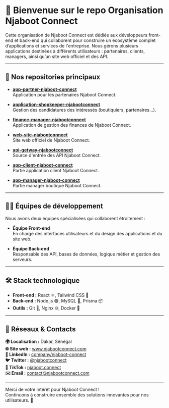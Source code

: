 # 👋 Bienvenue sur le repo Organisation Njaboot Connect

Cette organisation de Njaboot Connect est dédiée aux développeurs front-end et back-end qui collaborent pour construire un écosystème complet d’applications et services de l'entreprise. Nous gérons plusieurs applications destinées à différents utilisateurs : partenaires, clients, managers, ainsi qu’un site web officiel et des API.

---

## 🚀 Nos repositories principaux

- **[app-partner-njaboot-connect](https://github.com/Njaboot-Connect/app-partner-njaboot-connect)**  
  Application pour les partenaires Njaboot Connect.

- **[application-shopkeeper-njabootconnect](https://github.com/Njaboot-Connect/application-shopkeeper-njabootconnect)**  
  Gestion des candidatures des intéressés (boutiquiers, partenaires...).

- **[finance-manager-njabootconnect](https://github.com/Njaboot-Connect/finance-manager-njabootconnect)**  
  Application de gestion des finances de Njaboot Connect.

- **[web-site-njabootconnect](https://github.com/Njaboot-Connect/web-site-njabootconnect)**  
  Site web officiel de Njaboot Connect.

- **[api-getway-njabootconnect](https://github.com/Njaboot-Connect/api-getway-njabootconnect)**  
  Source d'entrée des API Njaboot Connect.

- **[app-client-njaboot-connect](https://github.com/Njaboot-Connect/app-client-njaboot-connect)**  
  Partie application client Njaboot Connect.

- **[app-manager-njaboot-connect](https://github.com/Njaboot-Connect/app-manager-njaboot-connect)**  
  Partie manager boutique Njaboot Connect.

---

## 👩‍💻 Équipes de développement

Nous avons deux équipes spécialisées qui collaborent étroitement :

- **Équipe Front-end**  
  En charge des interfaces utilisateurs et du design des applications et du site web.

- **Équipe Back-end**  
  Responsable des API, bases de données, logique métier et gestion des serveurs.

---

## 🛠️ Stack technologique

- **Front-end :** React ⚛️, Tailwind CSS 🎨  
- **Back-end :** Node.js 🟢, MySQL 🐬, Prisma 📦  
- **Outils :** Git 🐙, Nginx 🌐, Docker 🐳

---

## 📡 Réseaux & Contacts

<p>
  <strong>🌍 Localisation :</strong> Dakar, Sénégal<br>
  <strong>🌐 Site web :</strong> <a href="https://www.njabootconnect.com" target="_blank">www.njabootconnect.com</a><br>
  <strong>🏢 LinkedIn :</strong> <a href="https://www.linkedin.com/company/njaboot-connect" target="_blank">company/njaboot-connect</a><br>
  <strong>🐦 Twitter :</strong> <a href="https://twitter.com/njabootconnect" target="_blank">@njabootconnect</a><br>
  <strong>🎵 TikTok :</strong> <a href="https://www.tiktok.com/@njaboot.connect" target="_blank">njaboot.connect</a><br>
  <strong>✉️ Email :</strong> <a href="mailto:contact@njabootconnect.com">contact@njabootconnect.com</a>
</p>

---

Merci de votre intérêt pour Njaboot Connect !  
Continuons à construire ensemble des solutions innovantes pour nos utilisateurs. 🚀
